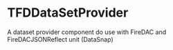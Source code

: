 TFDDataSetProvider
==================

A dataset provider component do use with FireDAC and FireDACJSONReflect unit (DataSnap)

